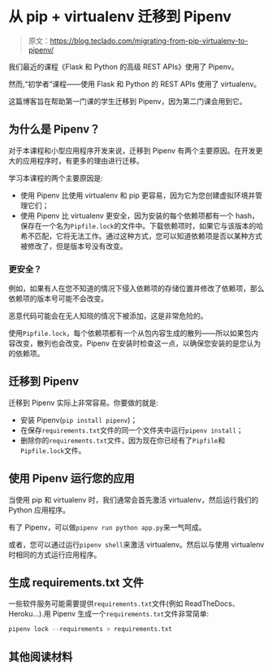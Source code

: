 # 从 pip + virtualenv 迁移到 Pipenv

> 原文：<https://blog.teclado.com/migrating-from-pip-virtualenv-to-pipenv/>

我们最近的课程《Flask 和 Python 的高级 REST APIs》使用了 Pipenv。

然而,“初学者”课程——使用 Flask 和 Python 的 REST APIs 使用了 virtualenv。

这篇博客旨在帮助第一门课的学生迁移到 Pipenv，因为第二门课会用到它。

## 为什么是 Pipenv？

对于本课程和小型应用程序开发来说，迁移到 Pipenv 有两个主要原因。在开发更大的应用程序时，有更多的理由进行迁移。

学习本课程的两个主要原因是:

*   使用 Pipenv 比使用 virtualenv 和 pip 更容易，因为它为您创建虚拟环境并管理它们；
*   使用 Pipenv 比 virtualenv 更安全，因为安装的每个依赖项都有一个 hash，保存在一个名为`Pipfile.lock`的文件中。下载依赖项时，如果它与该版本的哈希不匹配，它将无法工作。通过这种方式，您可以知道依赖项是否以某种方式被修改了，但是版本号没有改变。

### 更安全？

例如，如果有人在您不知道的情况下侵入依赖项的存储位置并修改了依赖项，那么依赖项的版本号可能不会改变。

恶意代码可能会在无人知晓的情况下被添加，这是非常危险的。

使用`Pipfile.lock`，每个依赖项都有一个从包内容生成的散列——所以如果包内容改变，散列也会改变。Pipenv 在安装时检查这一点，以确保您安装的是您认为的依赖项。

## 迁移到 Pipenv

迁移到 Pipenv 实际上非常容易。你要做的就是:

*   安装 Pipenv(`pip install pipenv`)；
*   在保存`requirements.txt`文件的同一个文件夹中运行`pipenv install`；
*   删除你的`requirements.txt`文件，因为现在你已经有了`Pipfile`和`Pipfile.lock`文件。

## 使用 Pipenv 运行您的应用

当使用 pip 和 virtualenv 时，我们通常会首先激活 virtualenv，然后运行我们的 Python 应用程序。

有了 Pipenv，可以做`pipenv run python app.py`来一气呵成。

或者，您可以通过运行`pipenv shell`来激活 virtualenv。然后以与使用 virtualenv 时相同的方式运行应用程序。

## 生成 requirements.txt 文件

一些软件服务可能需要提供`requirements.txt`文件(例如 ReadTheDocs、Heroku...).用 Pipenv 生成一个`requirements.txt`文件非常简单:

```py
pipenv lock --requirements > requirements.txt 
```

## 其他阅读材料